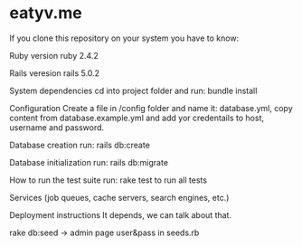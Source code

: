 # eatyv.me
If you clone this repository on your system you have to know:

Ruby version ruby 2.4.2

Rails veresion rails 5.0.2

System dependencies cd into project folder and run: bundle install

Configuration Create a file in /config folder and name it: database.yml, copy content from database.example.yml and add yor credentails to host, username and password.

Database creation run: rails db:create

Database initialization run: rails db:migrate

How to run the test suite run: rake test to run all tests

Services (job queues, cache servers, search engines, etc.)

Deployment instructions It depends, we can talk about that.


rake db:seed -> admin page
user&pass in seeds.rb
